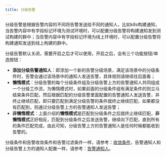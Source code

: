 ```yaml
---
title: 分级告警
---
```


分级告警是根据告警内容的不同将告警发送给不同的通知人，比如k8s构建通知，当告警内容中有字段标记环境为测试环境时，可以配置分级告警将构建通知发到测试构建的群中；当告警内容中有字段标记环境为线上环境时，可以配置分级告警将构建通知发送到线上构建的群中。

分级告警默认关闭，需要开启之后才可以使用，开启之后，会有三个功能按钮/单选按钮：

- **添加分级告警通知人**：即添加一个新的告警分级场景，满足该场景中的分级条件时，告警会通过该场景中的通知人发送告警，具体规则请继续往后面看；
- **懒惰模式**：分级告警的每个分级条件组及分级告警上方的告警通知人共同组成一个分级工作流，为懒惰模式时，如果前面的分级条件组有满足条件的则立马结束条件匹配，然后根据匹配的分级告警里面配置的告警通知人发送告警，并终止继续匹配，即只要匹配到满足分级告警的条件就终止继续匹配，如果都没有匹配到，则通过分级告警上方的告警通知人发送告警；
- **非懒惰模式**：上面介绍的**懒惰模式**是匹配到分级条件之后就终止继续匹配，**非懒惰模式**正好相反，匹配到分级条件之后发送告警，继续向下匹配，直到所有的条件匹配完成，由此可知，分级告警上方的告警通知人是任何时候都能收到告警的。

分级条件和告警收敛条件和告警过滤条件一样，请参考：[收敛条件](./compress.html#收敛方式-条件收敛)，告警通知人和分级告警上方的通知人配置一样，请参考：[告警通知人](./receiver.html)。
